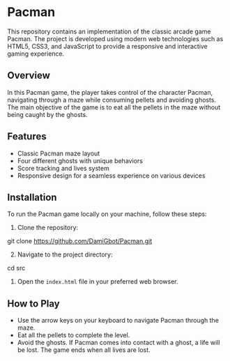 # Pacman

This repository contains an implementation of the classic arcade game Pacman. The project is developed using modern web technologies such as HTML5, CSS3, and JavaScript to provide a responsive and interactive gaming experience.

## Overview

In this Pacman game, the player takes control of the character Pacman, navigating through a maze while consuming pellets and avoiding ghosts. The main objective of the game is to eat all the pellets in the maze without being caught by the ghosts.

## Features

- Classic Pacman maze layout
- Four different ghosts with unique behaviors
- Score tracking and lives system
- Responsive design for a seamless experience on various devices

## Installation

To run the Pacman game locally on your machine, follow these steps:

1. Clone the repository:

git clone https://github.com/DamiGbot/Pacman.git

2. Navigate to the project directory:

cd src

1. Open the `index.html` file in your preferred web browser.

## How to Play

- Use the arrow keys on your keyboard to navigate Pacman through the maze.
- Eat all the pellets to complete the level.
- Avoid the ghosts. If Pacman comes into contact with a ghost, a life will be lost. The game ends when all lives are lost.
